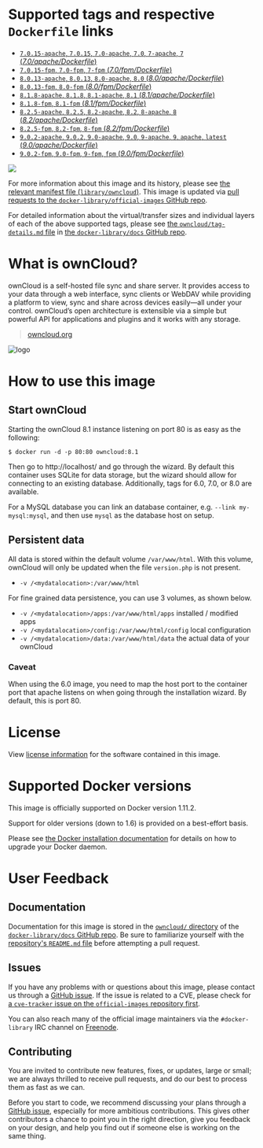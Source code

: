 # Supported tags and respective `Dockerfile` links

-	[`7.0.15-apache`, `7.0.15`, `7.0-apache`, `7.0`, `7-apache`, `7` (*7.0/apache/Dockerfile*)](https://github.com/docker-library/owncloud/blob/e58cf3d60e84e8dd113337e4a4ab7e4cdb8805ff/7.0/apache/Dockerfile)
-	[`7.0.15-fpm`, `7.0-fpm`, `7-fpm` (*7.0/fpm/Dockerfile*)](https://github.com/docker-library/owncloud/blob/e58cf3d60e84e8dd113337e4a4ab7e4cdb8805ff/7.0/fpm/Dockerfile)
-	[`8.0.13-apache`, `8.0.13`, `8.0-apache`, `8.0` (*8.0/apache/Dockerfile*)](https://github.com/docker-library/owncloud/blob/e58cf3d60e84e8dd113337e4a4ab7e4cdb8805ff/8.0/apache/Dockerfile)
-	[`8.0.13-fpm`, `8.0-fpm` (*8.0/fpm/Dockerfile*)](https://github.com/docker-library/owncloud/blob/e58cf3d60e84e8dd113337e4a4ab7e4cdb8805ff/8.0/fpm/Dockerfile)
-	[`8.1.8-apache`, `8.1.8`, `8.1-apache`, `8.1` (*8.1/apache/Dockerfile*)](https://github.com/docker-library/owncloud/blob/e58cf3d60e84e8dd113337e4a4ab7e4cdb8805ff/8.1/apache/Dockerfile)
-	[`8.1.8-fpm`, `8.1-fpm` (*8.1/fpm/Dockerfile*)](https://github.com/docker-library/owncloud/blob/e58cf3d60e84e8dd113337e4a4ab7e4cdb8805ff/8.1/fpm/Dockerfile)
-	[`8.2.5-apache`, `8.2.5`, `8.2-apache`, `8.2`, `8-apache`, `8` (*8.2/apache/Dockerfile*)](https://github.com/docker-library/owncloud/blob/e58cf3d60e84e8dd113337e4a4ab7e4cdb8805ff/8.2/apache/Dockerfile)
-	[`8.2.5-fpm`, `8.2-fpm`, `8-fpm` (*8.2/fpm/Dockerfile*)](https://github.com/docker-library/owncloud/blob/e58cf3d60e84e8dd113337e4a4ab7e4cdb8805ff/8.2/fpm/Dockerfile)
-	[`9.0.2-apache`, `9.0.2`, `9.0-apache`, `9.0`, `9-apache`, `9`, `apache`, `latest` (*9.0/apache/Dockerfile*)](https://github.com/docker-library/owncloud/blob/903a0f09109ef1d94a9cd4895a859c880ab8d702/9.0/apache/Dockerfile)
-	[`9.0.2-fpm`, `9.0-fpm`, `9-fpm`, `fpm` (*9.0/fpm/Dockerfile*)](https://github.com/docker-library/owncloud/blob/903a0f09109ef1d94a9cd4895a859c880ab8d702/9.0/fpm/Dockerfile)

[![](https://badge.imagelayers.io/owncloud:latest.svg)](https://imagelayers.io/?images=owncloud:7.0.15-apache,owncloud:7.0.15-fpm,owncloud:8.0.13-apache,owncloud:8.0.13-fpm,owncloud:8.1.8-apache,owncloud:8.1.8-fpm,owncloud:8.2.5-apache,owncloud:8.2.5-fpm,owncloud:9.0.2-apache,owncloud:9.0.2-fpm)

For more information about this image and its history, please see [the relevant manifest file (`library/owncloud`)](https://github.com/docker-library/official-images/blob/master/library/owncloud). This image is updated via [pull requests to the `docker-library/official-images` GitHub repo](https://github.com/docker-library/official-images/pulls?q=label%3Alibrary%2Fowncloud).

For detailed information about the virtual/transfer sizes and individual layers of each of the above supported tags, please see [the `owncloud/tag-details.md` file](https://github.com/docker-library/docs/blob/master/owncloud/tag-details.md) in [the `docker-library/docs` GitHub repo](https://github.com/docker-library/docs).

# What is ownCloud?

ownCloud is a self-hosted file sync and share server. It provides access to your data through a web interface, sync clients or WebDAV while providing a platform to view, sync and share across devices easily—all under your control. ownCloud’s open architecture is extensible via a simple but powerful API for applications and plugins and it works with any storage.

> [owncloud.org](https://owncloud.org/)

![logo](https://raw.githubusercontent.com/docker-library/docs/9d36b4ed7cabc35dbd3849272ba2bd7abe482172/owncloud/logo.png)

# How to use this image

## Start ownCloud

Starting the ownCloud 8.1 instance listening on port 80 is as easy as the following:

```console
$ docker run -d -p 80:80 owncloud:8.1
```

Then go to http://localhost/ and go through the wizard. By default this container uses SQLite for data storage, but the wizard should allow for connecting to an existing database. Additionally, tags for 6.0, 7.0, or 8.0 are available.

For a MySQL database you can link an database container, e.g. `--link my-mysql:mysql`, and then use `mysql` as the database host on setup.

## Persistent data

All data is stored within the default volume `/var/www/html`. With this volume, ownCloud will only be updated when the file `version.php` is not present.

-	`-v /<mydatalocation>:/var/www/html`

For fine grained data persistence, you can use 3 volumes, as shown below.

-	`-v /<mydatalocation>/apps:/var/www/html/apps` installed / modified apps
-	`-v /<mydatalocation>/config:/var/www/html/config` local configuration
-	`-v /<mydatalocation>/data:/var/www/html/data` the actual data of your ownCloud

### Caveat

When using the 6.0 image, you need to map the host port to the container port that apache listens on when going through the installation wizard. By default, this is port 80.

# License

View [license information](https://owncloud.org/contribute/agreement/) for the software contained in this image.

# Supported Docker versions

This image is officially supported on Docker version 1.11.2.

Support for older versions (down to 1.6) is provided on a best-effort basis.

Please see [the Docker installation documentation](https://docs.docker.com/installation/) for details on how to upgrade your Docker daemon.

# User Feedback

## Documentation

Documentation for this image is stored in the [`owncloud/` directory](https://github.com/docker-library/docs/tree/master/owncloud) of the [`docker-library/docs` GitHub repo](https://github.com/docker-library/docs). Be sure to familiarize yourself with the [repository's `README.md` file](https://github.com/docker-library/docs/blob/master/README.md) before attempting a pull request.

## Issues

If you have any problems with or questions about this image, please contact us through a [GitHub issue](https://github.com/docker-library/owncloud/issues). If the issue is related to a CVE, please check for [a `cve-tracker` issue on the `official-images` repository first](https://github.com/docker-library/official-images/issues?q=label%3Acve-tracker).

You can also reach many of the official image maintainers via the `#docker-library` IRC channel on [Freenode](https://freenode.net).

## Contributing

You are invited to contribute new features, fixes, or updates, large or small; we are always thrilled to receive pull requests, and do our best to process them as fast as we can.

Before you start to code, we recommend discussing your plans through a [GitHub issue](https://github.com/docker-library/owncloud/issues), especially for more ambitious contributions. This gives other contributors a chance to point you in the right direction, give you feedback on your design, and help you find out if someone else is working on the same thing.
